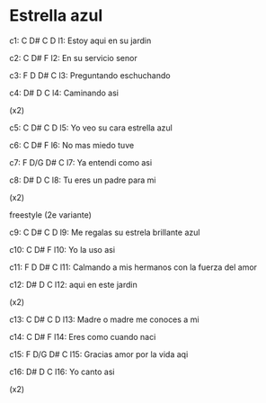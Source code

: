 ---
---

# Estrella azul

c1:   C     D#    C     D
l1: Estoy aqui en su jardin

c2: C         D#     F
l2: En su servicio senor

c3: F     D     D#   C
l3: Preguntando eschuchando

c4: D#  D      C
l4: Caminando asi

(x2)

c5:    C      D#     C       D
l5: Yo veo su cara estrella azul

c6: C        D#    F
l6: No mas miedo tuve

c7: F       D/G     D#    C
l7: Ya entendi    como asi

c8:    D#      D          C
l8: Tu eres un padre para mi

(x2)

freestyle (2e variante)

c9:      C          D#       C       D
l9: Me regalas su estrela brillante azul

c10: C     D#   F
l10: Yo la uso asi

c11:    F              D            D#          C
l11: Calmando a mis hermanos con la fuerza del amor

c12:   D#    D        C
l12: aqui en este jardin

(x2)

c13: C       D#         C       D
l13: Madre o madre me conoces a mi

c14: C          D#       F
l14: Eres como cuando naci

c15: F       D/G         D#    C
l15: Gracias amor por la vida aqi

c16:    D#  D  C
l16: Yo canto asi

(x2)